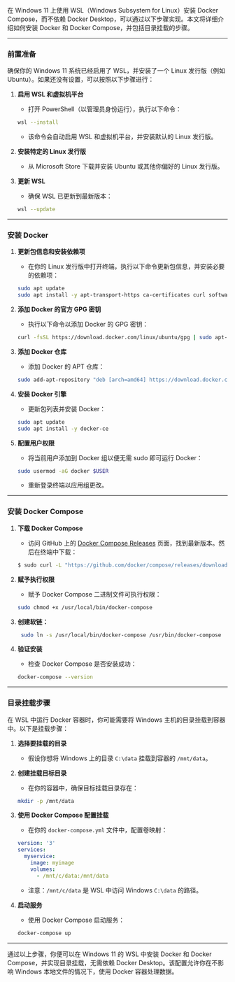 在 Windows 11 上使用 WSL（Windows Subsystem for Linux）安装 Docker Compose，而不依赖 Docker Desktop，可以通过以下步骤实现。本文将详细介绍如何安装 Docker 和 Docker Compose，并包括目录挂载的步骤。

---

### **前置准备**

确保你的 Windows 11 系统已经启用了 WSL，并安装了一个 Linux 发行版（例如 Ubuntu）。如果还没有设置，可以按照以下步骤进行：

1. **启用 WSL 和虚拟机平台**
   - 打开 PowerShell（以管理员身份运行），执行以下命令：
   ```bash
   wsl --install
   ```
   - 该命令会自动启用 WSL 和虚拟机平台，并安装默认的 Linux 发行版。

2. **安装特定的 Linux 发行版**
   - 从 Microsoft Store 下载并安装 Ubuntu 或其他你偏好的 Linux 发行版。

3. **更新 WSL**
   - 确保 WSL 已更新到最新版本：
   ```bash
   wsl --update
   ```

---

### **安装 Docker**

1. **更新包信息和安装依赖项**
   - 在你的 Linux 发行版中打开终端，执行以下命令更新包信息，并安装必要的依赖项：
   ```bash
   sudo apt update
   sudo apt install -y apt-transport-https ca-certificates curl software-properties-common
   ```

2. **添加 Docker 的官方 GPG 密钥**
   - 执行以下命令以添加 Docker 的 GPG 密钥：
   ```bash
   curl -fsSL https://download.docker.com/linux/ubuntu/gpg | sudo apt-key add -
   ```

3. **添加 Docker 仓库**
   - 添加 Docker 的 APT 仓库：
   ```bash
   sudo add-apt-repository "deb [arch=amd64] https://download.docker.com/linux/ubuntu $(lsb_release -cs) stable"
   ```

4. **安装 Docker 引擎**
   - 更新包列表并安装 Docker：
   ```bash
   sudo apt update
   sudo apt install -y docker-ce
   ```

5. **配置用户权限**
   - 将当前用户添加到 Docker 组以便无需 sudo 即可运行 Docker：
   ```bash
   sudo usermod -aG docker $USER
   ```
   - 重新登录终端以应用组更改。

---

### **安装 Docker Compose**

1. **下载 Docker Compose**
   - 访问 GitHub 上的 [Docker Compose Releases](https://github.com/docker/compose/releases) 页面，找到最新版本。然后在终端中下载：
   ```bash
   $ sudo curl -L "https://github.com/docker/compose/releases/download/v2.4.1/docker-compose-$(uname -s)-$(uname -m)" -o /usr/local/bin/docker-compose
   ```

2. **赋予执行权限**
   - 赋予 Docker Compose 二进制文件可执行权限：
   ```bash
   sudo chmod +x /usr/local/bin/docker-compose
   ```
3. **创建软链：**
   ```bash
    sudo ln -s /usr/local/bin/docker-compose /usr/bin/docker-compose
   ```

3. **验证安装**
   - 检查 Docker Compose 是否安装成功：
   ```bash
   docker-compose --version
   ```

---

### **目录挂载步骤**

在 WSL 中运行 Docker 容器时，你可能需要将 Windows 主机的目录挂载到容器中。以下是挂载步骤：

1. **选择要挂载的目录**
   - 假设你想将 Windows 上的目录 `C:\data` 挂载到容器的 `/mnt/data`。

2. **创建挂载目标目录**
   - 在你的容器中，确保目标挂载目录存在：
   ```bash
   mkdir -p /mnt/data
   ```

3. **使用 Docker Compose 配置挂载**
   - 在你的 `docker-compose.yml` 文件中，配置卷映射：
   ```yaml
   version: '3'
   services:
     myservice:
       image: myimage
       volumes:
         - /mnt/c/data:/mnt/data
   ```
   - 注意：`/mnt/c/data` 是 WSL 中访问 Windows `C:\data` 的路径。

5. **启动服务**
   - 使用 Docker Compose 启动服务：
   ```bash
   docker-compose up
   ```

---

通过以上步骤，你便可以在 Windows 11 的 WSL 中安装 Docker 和 Docker Compose，并实现目录挂载，无需依赖 Docker Desktop。该配置允许你在不影响 Windows 本地文件的情况下，使用 Docker 容器处理数据。